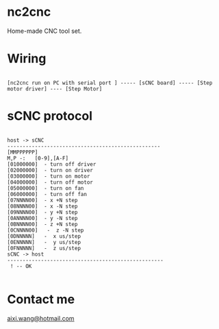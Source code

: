 # nc2cnc
Home-made CNC tool set.


# Wiring
<pre><code>
[nc2cnc run on PC with serial port ] ----- [sCNC board] ----- [Step motor driver] ---- [Step Motor]
</code></pre>

# sCNC protocol
<pre><code>
host -> sCNC
--------------------------------------------------
[MMPPPPPP]
M,P -:   [0-9],[A-F]
[01000000]  - turn off driver
[02000000]  - turn on driver
[03000000]  - turn on motor
[04000000]  - turn off motor
[05000000]  - turn on fan
[06000000]  - turn off fan
[07NNNN00]  - x +N step
[08NNNN00]  - x -N step
[09NNNN00]  - y +N step
[0ANNNN00]  - y -N step
[0BNNNN00]  - z +N step
[0CNNNN00]   -  z -N step
[0DNNNNN]   -  x us/step
[0ENNNNN]   -  y us/step
[0FNNNNN]   -  z us/step
sCNC -> host
---------------------------------------------------
 ! -- OK
 
</code></pre>
# Contact me
aixi.wang@hotmail.com


